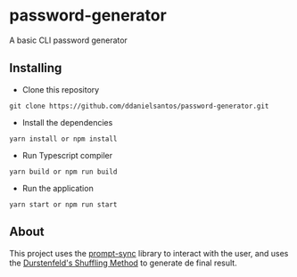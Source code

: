 # password-generator
A basic CLI password generator

## Installing

- Clone this repository

```
git clone https://github.com/ddanielsantos/password-generator.git
```

- Install the dependencies

```
yarn install or npm install
```

- Run Typescript compiler

```
yarn build or npm run build
```

- Run the application

```
yarn start or npm run start
```

## About

This project uses the [prompt-sync](https://github.com/heapwolf/prompt-sync) library to interact with the user, and uses the [Durstenfeld's Shuffling Method](https://medium.com/@anthonyfuentes/do-the-shuffle-the-durstenfeld-shuffle-7920c2ce0c45) to generate de final result.